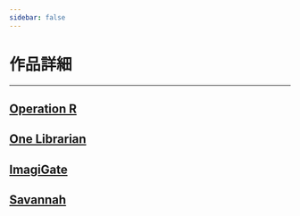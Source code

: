 ```yaml
---
sidebar: false
---
```


# 作品詳細
---
## [Operation R](OperationR.html)

## [One Librarian](OneLibrarian.html)

## [ImagiGate](ImagiGate.html)

## [Savannah](Savannah.html)